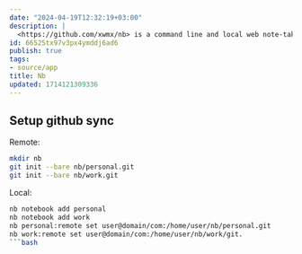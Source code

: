 ```yaml
---
date: "2024-04-19T12:32:19+03:00"
description: |
  <https://github.com/xwmx/nb> is a command line and local web note‑taking, bookmarking, archiving, and knowledge base application
id: 66525tx97v3px4ymddj6ad6
publish: true
tags:
- source/app
title: Nb
updated: 1714121309336
---
```

## Setup github sync

Remote:

```bash
mkdir nb
git init --bare nb/personal.git
git init --bare nb/work.git
```

Local:

```bash
nb notebook add personal
nb notebook add work
nb personal:remote set user@domain/com:/home/user/nb/personal.git
nb work:remote set user@domain/com:/home/user/nb/work/git.
```bash
